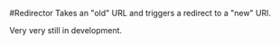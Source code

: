 #Redirector
Takes an "old" URL and triggers a redirect to a "new" URl.

Very very still in development.